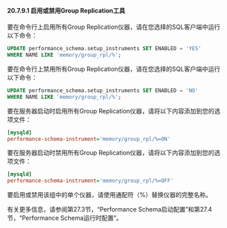 #### 20.7.9.1 启用或禁用Group Replication工具

要在命令行上启用所有Group Replication仪器，请在您选择的SQL客户端中运行以下命令：

```sql
UPDATE performance_schema.setup_instruments SET ENABLED = 'YES' 
WHERE NAME LIKE 'memory/group_rpl/%';
```

要在命令行上禁用所有Group Replication仪器，请在您选择的SQL客户端中运行以下命令：

```sql
UPDATE performance_schema.setup_instruments SET ENABLED = 'NO' 
WHERE NAME LIKE 'memory/group_rpl/%';
```

要在服务器启动时启用所有Group Replication仪器，请将以下内容添加到您的选项文件：

```ini
[mysqld]
performance-schema-instrument='memory/group_rpl/%=ON'
```

要在服务器启动时禁用所有Group Replication仪器，请将以下内容添加到您的选项文件：

```ini
[mysqld]
performance-schema-instrument='memory/group_rpl/%=OFF'
```

要启用或禁用该组中的单个仪器，请使用通配符（%）替换仪器的完整名称。

有关更多信息，请参阅第27.3节，“Performance Schema启动配置”和第27.4节，“Performance Schema运行时配置”。